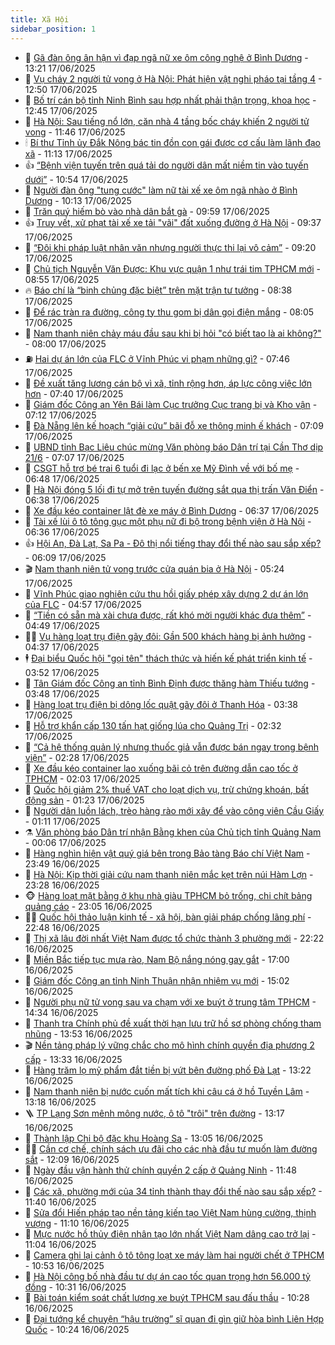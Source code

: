 ```yaml
---
title: Xã Hội
sidebar_position: 1
---
```


<!-- dantri-xa-hoi:START -->
- 🫣 [Gã đàn ông ân hận vì đạp ngã nữ xe ôm công nghệ ở Bình Dương](https://dantri.com.vn/xa-hoi/ga-dan-ong-an-han-vi-dap-nga-nu-xe-om-cong-nghe-o-binh-duong-20250617200225937.htm) - 13:21 17/06/2025
- 💼 [Vụ cháy 2 người tử vong ở Hà Nội: Phát hiện vật nghi pháo tại tầng 4](https://dantri.com.vn/xa-hoi/vu-chay-2-nguoi-tu-vong-o-ha-noi-phat-hien-vat-nghi-phao-tai-tang-4-20250617194652366.htm) - 12:50 17/06/2025
- 🎊 [Bố trí cán bộ tỉnh Ninh Bình sau hợp nhất phải thận trọng, khoa học](https://dantri.com.vn/xa-hoi/bo-tri-can-bo-tinh-ninh-binh-sau-hop-nhat-phai-than-trong-khoa-hoc-20250617193457565.htm) - 12:45 17/06/2025
- 🙉 [Hà Nội: Sau tiếng nổ lớn, căn nhà 4 tầng bốc cháy khiến 2 người tử vong](https://dantri.com.vn/xa-hoi/ha-noi-sau-tieng-no-lon-can-nha-4-tang-boc-chay-khien-2-nguoi-tu-vong-20250617184527532.htm) - 11:46 17/06/2025
- 🕯 [Bí thư Tỉnh ủy Đắk Nông bác tin đồn con gái được cơ cấu làm lãnh đạo xã](https://dantri.com.vn/xa-hoi/bi-thu-tinh-uy-dak-nong-bac-tin-don-con-gai-duoc-co-cau-lam-lanh-dao-xa-20250617171334582.htm) - 11:13 17/06/2025
- 👍 [“Bệnh viện tuyến trên quá tải do người dân mất niềm tin vào tuyến dưới”](https://dantri.com.vn/xa-hoi/benh-vien-tuyen-tren-qua-tai-do-nguoi-dan-mat-niem-tin-vao-tuyen-duoi-20250617174913041.htm) - 10:54 17/06/2025
- 🤖 [Người đàn ông &quot;tung cước&quot; làm nữ tài xế xe ôm ngã nhào ở Bình Dương](https://dantri.com.vn/xa-hoi/nguoi-dan-ong-tung-cuoc-lam-nu-tai-xe-xe-om-nga-nhao-o-binh-duong-20250617162416666.htm) - 10:13 17/06/2025
- 🙉 [Trăn quý hiếm bò vào nhà dân bắt gà](https://dantri.com.vn/xa-hoi/tran-quy-hiem-bo-vao-nha-dan-bat-ga-20250617161656426.htm) - 09:59 17/06/2025
- 👍 [Truy vết, xử phạt tài xế xe tải &quot;vãi&quot; đất xuống đường ở Hà Nội](https://dantri.com.vn/xa-hoi/truy-vet-xu-phat-tai-xe-xe-tai-vai-dat-xuong-duong-o-ha-noi-20250617155907704.htm) - 09:37 17/06/2025
- 🗽 [“Đôi khi pháp luật nhân văn nhưng người thực thi lại vô cảm”](https://dantri.com.vn/xa-hoi/doi-khi-phap-luat-nhan-van-nhung-nguoi-thuc-thi-lai-vo-cam-20250617161519287.htm) - 09:20 17/06/2025
- 🗽 [Chủ tịch Nguyễn Văn Được: Khu vực quận 1 như trái tim TPHCM mới](https://dantri.com.vn/xa-hoi/chu-tich-nguyen-van-duoc-khu-vuc-quan-1-nhu-trai-tim-tphcm-moi-20250617150441152.htm) - 08:55 17/06/2025
- 🔥 [Báo chí là “binh chủng đặc biệt” trên mặt trận tư tưởng](https://dantri.com.vn/xa-hoi/bao-chi-la-binh-chung-dac-biet-tren-mat-tran-tu-tuong-20250617151611684.htm) - 08:38 17/06/2025
- 🦒 [Để rác tràn ra đường, công ty thu gom bị dân gọi điện mắng](https://dantri.com.vn/xa-hoi/de-rac-tran-ra-duong-cong-ty-thu-gom-bi-dan-goi-dien-mang-20250617144012388.htm) - 08:05 17/06/2025
- 🧐 [Nam thanh niên chảy máu đầu sau khi bị hỏi &quot;có biết tao là ai không?&quot;](https://dantri.com.vn/xa-hoi/nam-thanh-nien-chay-mau-dau-sau-khi-bi-hoi-co-biet-tao-la-ai-khong-20250617145803972.htm) - 08:00 17/06/2025
- ⛽️ [Hai dự án lớn của FLC ở Vĩnh Phúc vi phạm những gì?](https://dantri.com.vn/xa-hoi/hai-du-an-lon-cua-flc-o-vinh-phuc-vi-pham-nhung-gi-20250617143116695.htm) - 07:46 17/06/2025
- 🚀 [Đề xuất tăng lương cán bộ vì xã, tỉnh rộng hơn, áp lực công việc lớn hơn](https://dantri.com.vn/xa-hoi/de-xuat-tang-luong-can-bo-vi-xa-tinh-rong-hon-ap-luc-cong-viec-lon-hon-20250617143713288.htm) - 07:40 17/06/2025
- 🦒 [Giám đốc Công an Yên Bái làm Cục trưởng Cục trang bị và Kho vận](https://dantri.com.vn/xa-hoi/giam-doc-cong-an-yen-bai-lam-cuc-truong-cuc-trang-bi-va-kho-van-20250617140344160.htm) - 07:12 17/06/2025
- 🦅 [Đà Nẵng lên kế hoạch “giải cứu” bãi đỗ xe thông minh ế khách](https://dantri.com.vn/xa-hoi/da-nang-len-ke-hoach-giai-cuu-bai-do-xe-thong-minh-e-khach-20250617134137547.htm) - 07:09 17/06/2025
- 🚀 [UBND tỉnh Bạc Liêu chúc mừng Văn phòng báo Dân trí tại Cần Thơ dịp 21/6](https://dantri.com.vn/xa-hoi/ubnd-tinh-bac-lieu-chuc-mung-van-phong-bao-dan-tri-tai-can-tho-dip-216-20250617132220026.htm) - 07:07 17/06/2025
- 🦅 [CSGT hỗ trợ bé trai 6 tuổi đi lạc ở bến xe Mỹ Đình về với bố mẹ](https://dantri.com.vn/xa-hoi/csgt-ho-tro-be-trai-6-tuoi-di-lac-o-ben-xe-my-dinh-ve-voi-bo-me-20250617134344610.htm) - 06:48 17/06/2025
- 🤠 [Hà Nội đóng 5 lối đi tự mở trên tuyến đường sắt qua thị trấn Văn Điển](https://dantri.com.vn/xa-hoi/ha-noi-dong-5-loi-di-tu-mo-tren-tuyen-duong-sat-qua-thi-tran-van-dien-20250617133657133.htm) - 06:38 17/06/2025
- 💄 [Xe đầu kéo container lật đè xe máy ở Bình Dương](https://dantri.com.vn/xa-hoi/xe-dau-keo-container-lat-de-xe-may-o-binh-duong-20250617111036788.htm) - 06:37 17/06/2025
- 🥷 [Tài xế lùi ô tô tông gục một phụ nữ đi bộ trong bệnh viện ở Hà Nội](https://dantri.com.vn/xa-hoi/tai-xe-lui-o-to-tong-guc-mot-phu-nu-di-bo-trong-benh-vien-o-ha-noi-20250617132601711.htm) - 06:36 17/06/2025
- 👍 [Hội An, Đà Lạt, Sa Pa - Đô thị nổi tiếng thay đổi thế nào sau sắp xếp?](https://dantri.com.vn/xa-hoi/hoi-an-da-lat-sa-pa-do-thi-noi-tieng-thay-doi-the-nao-sau-sap-xep-20250617121248459.htm) - 06:09 17/06/2025
- 🎬 [Nam thanh niên tử vong trước cửa quán bia ở Hà Nội](https://dantri.com.vn/xa-hoi/nam-thanh-nien-tu-vong-truoc-cua-quan-bia-o-ha-noi-20250617122047951.htm) - 05:24 17/06/2025
- 🦒 [Vĩnh Phúc giao nghiên cứu thu hồi giấy phép xây dựng 2 dự án lớn của FLC](https://dantri.com.vn/xa-hoi/vinh-phuc-giao-nghien-cuu-thu-hoi-giay-phep-xay-dung-2-du-an-lon-cua-flc-20250617114504620.htm) - 04:57 17/06/2025
- 🌊 [“Tiền có sẵn mà xài chưa được, rất khó mời người khác đưa thêm”](https://dantri.com.vn/xa-hoi/tien-co-san-ma-xai-chua-duoc-rat-kho-moi-nguoi-khac-dua-them-20250617114435519.htm) - 04:49 17/06/2025
- 🧑‍💻 [Vụ hàng loạt trụ điện gãy đôi: Gần 500 khách hàng bị ảnh hưởng](https://dantri.com.vn/xa-hoi/vu-hang-loat-tru-dien-gay-doi-gan-500-khach-hang-bi-anh-huong-20250617112546495.htm) - 04:37 17/06/2025
- 🕴 [Đại biểu Quốc hội &quot;gọi tên&quot; thách thức và hiến kế phát triển kinh tế](https://dantri.com.vn/xa-hoi/dai-bieu-quoc-hoi-goi-ten-thach-thuc-va-hien-ke-phat-trien-kinh-te-20250617104713047.htm) - 03:52 17/06/2025
- 🤔 [Tân Giám đốc Công an tỉnh Bình Định được thăng hàm Thiếu tướng](https://dantri.com.vn/xa-hoi/tan-giam-doc-cong-an-tinh-binh-dinh-duoc-thang-ham-thieu-tuong-20250617101723071.htm) - 03:48 17/06/2025
- 💄 [Hàng loạt trụ điện bị dông lốc quật gãy đôi ở Thanh Hóa](https://dantri.com.vn/xa-hoi/hang-loat-tru-dien-bi-dong-loc-quat-gay-doi-o-thanh-hoa-20250617101356950.htm) - 03:38 17/06/2025
- 🧠 [Hỗ trợ khẩn cấp 130 tấn hạt giống lúa cho Quảng Trị](https://dantri.com.vn/xa-hoi/ho-tro-khan-cap-130-tan-hat-giong-lua-cho-quang-tri-20250617091349547.htm) - 02:32 17/06/2025
- 🦣 [“Cả hệ thống quản lý nhưng thuốc giả vẫn được bán ngay trong bệnh viện”](https://dantri.com.vn/xa-hoi/ca-he-thong-quan-ly-nhung-thuoc-gia-van-duoc-ban-ngay-trong-benh-vien-20250617091906334.htm) - 02:28 17/06/2025
- 💫 [Xe đầu kéo container lao xuống bãi cỏ trên đường dẫn cao tốc ở TPHCM](https://dantri.com.vn/xa-hoi/xe-dau-keo-container-lao-xuong-bai-co-tren-duong-dan-cao-toc-o-tphcm-20250617082700038.htm) - 02:03 17/06/2025
- 🚀 [Quốc hội giảm 2% thuế VAT cho loạt dịch vụ, trừ chứng khoán, bất động sản](https://dantri.com.vn/xa-hoi/quoc-hoi-giam-2-thue-vat-cho-loat-dich-vu-tru-chung-khoan-bat-dong-san-20250616231604931.htm) - 01:23 17/06/2025
- 🤔 [Người dân luồn lách, trèo hàng rào mới xây để vào công viên Cầu Giấy](https://dantri.com.vn/xa-hoi/nguoi-dan-luon-lach-treo-hang-rao-moi-xay-de-vao-cong-vien-cau-giay-20250617071919456.htm) - 01:11 17/06/2025
- ⚗️ [Văn phòng báo Dân trí nhận Bằng khen của Chủ tịch tỉnh Quảng Nam](https://dantri.com.vn/xa-hoi/van-phong-bao-dan-tri-nhan-bang-khen-cua-chu-tich-tinh-quang-nam-20250616232449387.htm) - 00:06 17/06/2025
- 🫶 [Hàng nghìn hiện vật quý giá bên trong Bảo tàng Báo chí Việt Nam](https://dantri.com.vn/xa-hoi/hang-nghin-hien-vat-quy-gia-ben-trong-bao-tang-bao-chi-viet-nam-20250612221550284.htm) - 23:49 16/06/2025
- 🌮 [Hà Nội: Kịp thời giải cứu nam thanh niên mắc kẹt trên núi Hàm Lợn](https://dantri.com.vn/xa-hoi/ha-noi-kip-thoi-giai-cuu-nam-thanh-nien-mac-ket-tren-nui-ham-lon-20250617062124173.htm) - 23:28 16/06/2025
- 🐵 [Hàng loạt mặt bằng ở khu nhà giàu TPHCM bỏ trống, chi chít bảng quảng cáo](https://dantri.com.vn/xa-hoi/hang-loat-mat-bang-o-khu-nha-giau-tphcm-bo-trong-chi-chit-bang-quang-cao-20250617011154644.htm) - 23:05 16/06/2025
- 🧑‍🏫 [Quốc hội thảo luận kinh tế - xã hội, bàn giải pháp chống lãng phí](https://dantri.com.vn/xa-hoi/quoc-hoi-thao-luan-kinh-te-xa-hoi-ban-giai-phap-chong-lang-phi-20250616225049849.htm) - 22:48 16/06/2025
- 💫 [Thị xã lâu đời nhất Việt Nam được tổ chức thành 3 phường mới](https://dantri.com.vn/xa-hoi/thi-xa-lau-doi-nhat-viet-nam-duoc-to-chuc-thanh-3-phuong-moi-20250616211456750.htm) - 22:22 16/06/2025
- 🦩 [Miền Bắc tiếp tục mưa rào, Nam Bộ nắng nóng gay gắt](https://dantri.com.vn/xa-hoi/mien-bac-tiep-tuc-mua-rao-nam-bo-nang-nong-gay-gat-20250616214546303.htm) - 17:00 16/06/2025
- 🦄 [Giám đốc Công an tỉnh Ninh Thuận nhận nhiệm vụ mới](https://dantri.com.vn/xa-hoi/giam-doc-cong-an-tinh-ninh-thuan-nhan-nhiem-vu-moi-20250616214908464.htm) - 15:02 16/06/2025
- 💂 [Người phụ nữ tử vong sau va chạm với xe buýt ở trung tâm TPHCM](https://dantri.com.vn/xa-hoi/nguoi-phu-nu-tu-vong-sau-va-cham-voi-xe-buyt-o-trung-tam-tphcm-20250616212202229.htm) - 14:34 16/06/2025
- 💄 [Thanh tra Chính phủ đề xuất thời hạn lưu trữ hồ sơ phòng chống tham nhũng](https://dantri.com.vn/xa-hoi/thanh-tra-chinh-phu-de-xuat-thoi-han-luu-tru-ho-so-phong-chong-tham-nhung-20250616203438079.htm) - 13:53 16/06/2025
- 🎬 [Nền tảng pháp lý vững chắc cho mô hình chính quyền địa phương 2 cấp](https://dantri.com.vn/xa-hoi/nen-tang-phap-ly-vung-chac-cho-mo-hinh-chinh-quyen-dia-phuong-2-cap-20250616192046355.htm) - 13:33 16/06/2025
- 👀 [Hàng trăm lọ mỹ phẩm đắt tiền bị vứt bên đường phố Đà Lạt](https://dantri.com.vn/xa-hoi/hang-tram-lo-my-pham-dat-tien-bi-vut-ben-duong-pho-da-lat-20250616194134340.htm) - 13:22 16/06/2025
- 💃 [Nam thanh niên bị nước cuốn mất tích khi câu cá ở hồ Tuyền Lâm](https://dantri.com.vn/xa-hoi/nam-thanh-nien-bi-nuoc-cuon-mat-tich-khi-cau-ca-o-ho-tuyen-lam-20250616191848591.htm) - 13:18 16/06/2025
- 🪜 [TP Lạng Sơn mênh mông nước, ô tô &quot;trôi&quot; trên đường](https://dantri.com.vn/xa-hoi/tp-lang-son-menh-mong-nuoc-o-to-troi-tren-duong-20250616195723323.htm) - 13:17 16/06/2025
- 📝 [Thành lập Chi bộ đặc khu Hoàng Sa](https://dantri.com.vn/xa-hoi/thanh-lap-chi-bo-dac-khu-hoang-sa-20250616192652911.htm) - 13:05 16/06/2025
- 🧑‍💻 [Cần cơ chế, chính sách ưu đãi cho các nhà đầu tư muốn làm đường sắt](https://dantri.com.vn/xa-hoi/can-co-che-chinh-sach-uu-dai-cho-cac-nha-dau-tu-muon-lam-duong-sat-20250616182041595.htm) - 12:09 16/06/2025
- 👺 [Ngày đầu vận hành thử chính quyền 2 cấp ở Quảng Ninh](https://dantri.com.vn/xa-hoi/ngay-dau-van-hanh-thu-chinh-quyen-2-cap-o-quang-ninh-20250616180059768.htm) - 11:48 16/06/2025
- 🌮 [Các xã, phường mới của 34 tỉnh thành thay đổi thế nào sau sắp xếp?](https://dantri.com.vn/xa-hoi/cac-xa-phuong-moi-cua-34-tinh-thanh-thay-doi-the-nao-sau-sap-xep-20250616181845375.htm) - 11:40 16/06/2025
- 🤭 [Sửa đổi Hiến pháp tạo nền tảng kiến tạo Việt Nam hùng cường, thịnh vượng](https://dantri.com.vn/xa-hoi/sua-doi-hien-phap-tao-nen-tang-kien-tao-viet-nam-hung-cuong-thinh-vuong-20250616180046490.htm) - 11:10 16/06/2025
- 💪 [Mực nước hồ thủy điện nhân tạo lớn nhất Việt Nam dâng cao trở lại](https://dantri.com.vn/xa-hoi/muc-nuoc-ho-thuy-dien-nhan-tao-lon-nhat-viet-nam-dang-cao-tro-lai-20250616175724264.htm) - 11:04 16/06/2025
- 🧰 [Camera ghi lại cảnh ô tô tông loạt xe máy làm hai người chết ở TPHCM](https://dantri.com.vn/xa-hoi/camera-ghi-lai-canh-o-to-tong-loat-xe-may-lam-hai-nguoi-chet-o-tphcm-20250616170401476.htm) - 10:53 16/06/2025
- 🤡 [Hà Nội công bố nhà đầu tư dự án cao tốc quan trọng hơn 56.000 tỷ đồng](https://dantri.com.vn/xa-hoi/ha-noi-cong-bo-nha-dau-tu-du-an-cao-toc-quan-trong-hon-56000-ty-dong-20250616165120785.htm) - 10:31 16/06/2025
- 🦆 [Bài toán kiểm soát chất lượng xe buýt TPHCM sau đấu thầu](https://dantri.com.vn/xa-hoi/bai-toan-kiem-soat-chat-luong-xe-buyt-tphcm-sau-dau-thau-20250616162803387.htm) - 10:28 16/06/2025
- 🦍 [Đại tướng kể chuyện “hậu trường” sĩ quan đi gìn giữ hòa bình Liên Hợp Quốc](https://dantri.com.vn/xa-hoi/dai-tuong-ke-chuyen-hau-truong-si-quan-di-gin-giu-hoa-binh-lien-hop-quoc-20250616170731155.htm) - 10:24 16/06/2025<!-- dantri-xa-hoi:END -->
